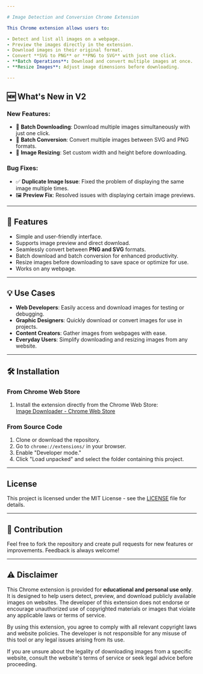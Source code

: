 ```yaml
---

# Image Detection and Conversion Chrome Extension

This Chrome extension allows users to:

- Detect and list all images on a webpage.
- Preview the images directly in the extension.
- Download images in their original format.
- Convert **SVG to PNG** or **PNG to SVG** with just one click.
- **Batch Operations**: Download and convert multiple images at once.
- **Resize Images**: Adjust image dimensions before downloading.

---
```


## 🆕 What's New in V2

### New Features:
- 🚀 **Batch Downloading**: Download multiple images simultaneously with just one click.
- 🔄 **Batch Conversion**: Convert multiple images between SVG and PNG formats.
- 📏 **Image Resizing**: Set custom width and height before downloading.

### Bug Fixes:
- ✅ **Duplicate Image Issue**: Fixed the problem of displaying the same image multiple times.
- 🖼️ **Preview Fix**: Resolved issues with displaying certain image previews.

---

## 🚀 Features

- Simple and user-friendly interface.
- Supports image preview and direct download.
- Seamlessly convert between **PNG and SVG** formats.
- Batch download and batch conversion for enhanced productivity.
- Resize images before downloading to save space or optimize for use.
- Works on any webpage.

---

## 💡 Use Cases

- **Web Developers**: Easily access and download images for testing or debugging.
- **Graphic Designers**: Quickly download or convert images for use in projects.
- **Content Creators**: Gather images from webpages with ease.
- **Everyday Users**: Simplify downloading and resizing images from any website.

---

## 🛠️ Installation

### From Chrome Web Store

1. Install the extension directly from the Chrome Web Store:  
   [Image Downloader - Chrome Web Store](https://chromewebstore.google.com/detail/image-downloader/jdglnaenocodfkconfnfmidlmondhlik?authuser=0&hl=tr)

### From Source Code

1. Clone or download the repository.
2. Go to `chrome://extensions/` in your browser.
3. Enable "Developer mode."
4. Click "Load unpacked" and select the folder containing this project.

---
## License

This project is licensed under the MIT License - see the [LICENSE](./LICENSE) file for details.

---
## 🤝 Contribution

Feel free to fork the repository and create pull requests for new features or improvements. Feedback is always welcome!

---

## ⚠️ Disclaimer

This Chrome extension is provided for **educational and personal use only**. It is designed to help users detect, preview, and download publicly available images on websites. The developer of this extension does not endorse or encourage unauthorized use of copyrighted materials or images that violate any applicable laws or terms of service.

By using this extension, you agree to comply with all relevant copyright laws and website policies. The developer is not responsible for any misuse of this tool or any legal issues arising from its use.

If you are unsure about the legality of downloading images from a specific website, consult the website's terms of service or seek legal advice before proceeding.
